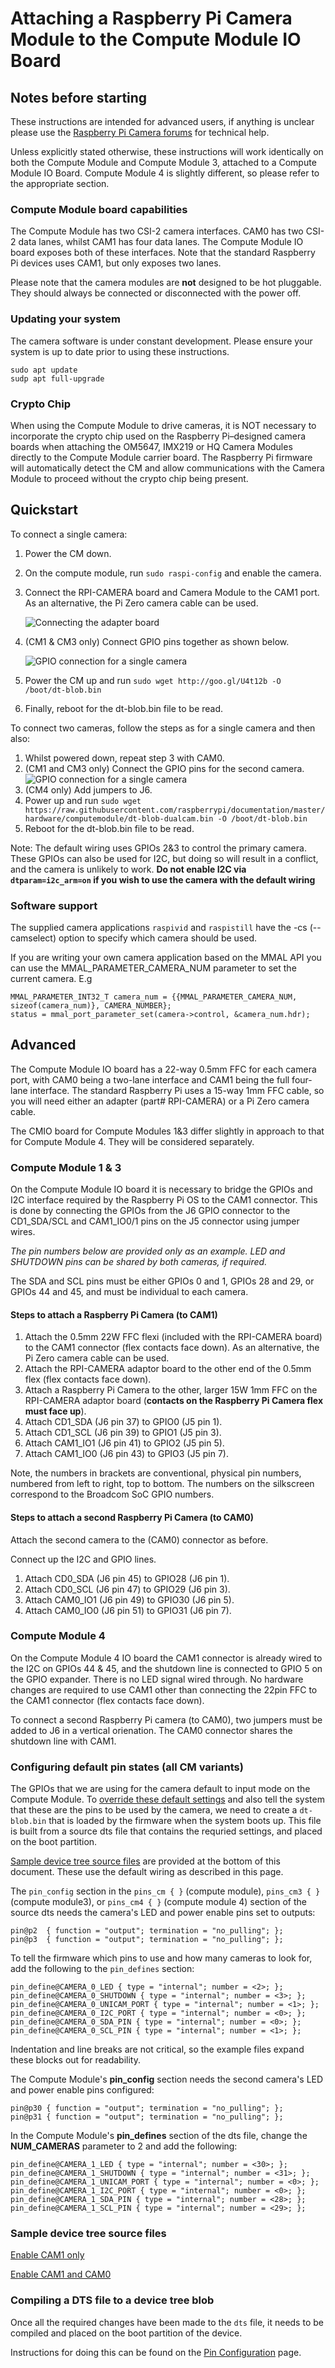 # Attaching a Raspberry Pi Camera Module to the Compute Module IO Board

## Notes before starting

These instructions are intended for advanced users, if anything is unclear please use the [Raspberry Pi Camera forums](https://www.raspberrypi.org/forums/viewforum.php?f=43) for technical help.

Unless explicitly stated otherwise, these instructions will work identically on both the Compute Module and Compute Module 3, attached to a Compute Module IO Board. Compute Module 4 is slightly different, so please refer to the appropriate section.

### Compute Module board capabilities

The Compute Module has two CSI-2 camera interfaces. CAM0 has two CSI-2 data lanes, whilst CAM1 has four data lanes. The Compute Module IO board exposes both of these interfaces. Note that the standard Raspberry Pi devices uses CAM1, but only exposes two lanes.

Please note that the camera modules are **not** designed to be hot pluggable. They should always be connected or disconnected with the power off.

### Updating your system

The camera software is under constant development. Please ensure your system is up to date prior to using these instructions.


    sudo apt update
    sudp apt full-upgrade


### Crypto Chip

When using the Compute Module to drive cameras, it is NOT necessary to incorporate the crypto chip used on the Raspberry Pi–designed camera boards when attaching the OM5647, IMX219 or HQ Camera Modules directly to the Compute Module carrier board. The Raspberry Pi firmware will automatically detect the CM and allow communications with the Camera Module to proceed without the crypto chip being present.


## Quickstart

To connect a single camera:
1. Power the CM down.
1. On the compute module, run `sudo raspi-config` and enable the camera.
1. Connect the RPI-CAMERA board and Camera Module to the CAM1 port. As an alternative, the Pi Zero camera cable can be used.

    ![Connecting the adapter board](images/CMIO-Cam-Adapter.jpg)

1. (CM1 & CM3 only) Connect GPIO pins together as shown below.

    ![GPIO connection for a single camera](images/CMIO-Cam-GPIO.jpg)

1. Power the CM up and run `sudo wget http://goo.gl/U4t12b -O /boot/dt-blob.bin`
1. Finally, reboot for the dt-blob.bin file to be read.

To connect two cameras, follow the steps as for a single camera and then also:
1. Whilst powered down, repeat step 3 with CAM0.
1. (CM1 and CM3 only) Connect the GPIO pins for the second camera.
    ![GPIO connection for a single camera](images/CMIO-Cam-GPIO.jpg)
1. (CM4 only) Add jumpers to J6.
1. Power up and run `sudo wget https://raw.githubusercontent.com/raspberrypi/documentation/master/hardware/computemodule/dt-blob-dualcam.bin -O /boot/dt-blob.bin`
1. Reboot for the dt-blob.bin file to be read.

Note: The default wiring uses GPIOs 2&3 to control the primary camera. These GPIOs can also be used for I2C, but doing so will result in a conflict, and the camera is unlikely to work.
**Do not enable I2C via `dtparam=i2c_arm=on` if you wish to use the camera with the default wiring**

### Software support

The supplied camera applications `raspivid` and `raspistill` have the -cs (--camselect) option to specify which camera should be used.

If you are writing your own camera application based on the MMAL API you can use the MMAL_PARAMETER_CAMERA_NUM parameter to set the current camera. E.g

    MMAL_PARAMETER_INT32_T camera_num = {{MMAL_PARAMETER_CAMERA_NUM, sizeof(camera_num)}, CAMERA_NUMBER};
    status = mmal_port_parameter_set(camera->control, &camera_num.hdr);


## Advanced

The Compute Module IO board has a 22-way 0.5mm FFC for each camera port, with CAM0 being a two-lane interface and CAM1 being the full four-lane interface. The standard Raspberry Pi uses a 15-way 1mm FFC cable, so you will need either an adapter (part# RPI-CAMERA) or a Pi Zero camera cable.

The CMIO board for Compute Modules 1&3 differ slightly in approach to that for Compute Module 4. They will be considered separately.

### Compute Module 1 & 3

On the Compute Module IO board it is necessary to bridge the GPIOs and I2C interface required by the Raspberry Pi OS to the CAM1 connector. This is done by connecting the GPIOs from the J6 GPIO connector to the CD1_SDA/SCL and CAM1_IO0/1 pins on the J5 connector using jumper wires.

*The pin numbers below are provided only as an example. LED and SHUTDOWN pins can be shared by both cameras, if required.*

The SDA and SCL pins must be either GPIOs 0 and 1, GPIOs 28 and 29, or GPIOs 44 and 45, and must be individual to each camera.

#### Steps to attach a Raspberry Pi Camera (to CAM1)

1. Attach the 0.5mm 22W FFC flexi (included with the RPI-CAMERA board) to the CAM1 connector (flex contacts face down). As an alternative, the Pi Zero camera cable can be used.
1. Attach the RPI-CAMERA adaptor board to the other end of the 0.5mm flex (flex contacts face down).
1. Attach a Raspberry Pi Camera to the other, larger 15W 1mm FFC on the RPI-CAMERA adaptor board (**contacts on the Raspberry Pi Camera flex must face up**).
1. Attach CD1_SDA (J6 pin 37) to GPIO0 (J5 pin 1).
1. Attach CD1_SCL (J6 pin 39) to GPIO1 (J5 pin 3).
1. Attach CAM1_IO1 (J6 pin 41) to GPIO2 (J5 pin 5).
1. Attach CAM1_IO0 (J6 pin 43) to GPIO3 (J5 pin 7).

Note, the numbers in brackets are conventional, physical pin numbers, numbered from left to right, top to bottom. The numbers on the silkscreen correspond to the Broadcom SoC GPIO numbers.

#### Steps to attach a second Raspberry Pi Camera (to CAM0)

Attach the second camera to the (CAM0) connector as before.

Connect up the I2C and GPIO lines.

1. Attach CD0_SDA (J6 pin 45) to GPIO28 (J6 pin 1).
1. Attach CD0_SCL (J6 pin 47) to GPIO29 (J6 pin 3).
1. Attach CAM0_IO1 (J6 pin 49) to GPIO30 (J6 pin 5).
1. Attach CAM0_IO0 (J6 pin 51) to GPIO31 (J6 pin 7).

### Compute Module 4

On the Compute Module 4 IO board the CAM1 connector is already wired to the I2C on GPIOs 44 & 45, and the shutdown line is connected to GPIO 5 on the GPIO expander. There is no LED signal wired through. No hardware changes are required to use CAM1 other than connecting the 22pin FFC to the CAM1 connector (flex contacts face down).

To connect a second Raspberry Pi camera (to CAM0), two jumpers must be added to J6 in a vertical orienation. The CAM0 connector shares the shutdown line with CAM1.

### Configuring default pin states (all CM variants)

The GPIOs that we are using for the camera default to input mode on the Compute Module. To [override these default settings](../../configuration/pin-configuration.md) and also tell the system that these are the pins to be used by the camera, we need to create a `dt-blob.bin` that is loaded by the firmware when the system boots up. This file is built from a source dts file that contains the requried settings, and placed on the boot partition.

[Sample device tree source files](#sample-device-tree-source-files) are provided at the bottom of this document. These use the default wiring as described in this page. 

The `pin_config` section in the `pins_cm { }` (compute module), `pins_cm3 { }` (compute module3), or `pins_cm4 { }` (compute module 4) section of the source dts needs the camera's LED and power enable pins set to outputs:


    pin@p2  { function = "output"; termination = "no_pulling"; };
    pin@p3  { function = "output"; termination = "no_pulling"; };


To tell the firmware which pins to use and how many cameras to look for, add the following to the `pin_defines` section:


    pin_define@CAMERA_0_LED { type = "internal"; number = <2>; };
    pin_define@CAMERA_0_SHUTDOWN { type = "internal"; number = <3>; };
    pin_define@CAMERA_0_UNICAM_PORT { type = "internal"; number = <1>; };
    pin_define@CAMERA_0_I2C_PORT { type = "internal"; number = <0>; };
    pin_define@CAMERA_0_SDA_PIN { type = "internal"; number = <0>; };
    pin_define@CAMERA_0_SCL_PIN { type = "internal"; number = <1>; };

Indentation and line breaks are not critical, so the example files expand these blocks out for readability.

The Compute Module's **pin_config** section needs the second camera's LED and power enable pins configured:


    pin@p30 { function = "output"; termination = "no_pulling"; };
    pin@p31 { function = "output"; termination = "no_pulling"; };


In the Compute Module's **pin_defines** section of the dts file, change the **NUM_CAMERAS** parameter to 2 and add the following:


    pin_define@CAMERA_1_LED { type = "internal"; number = <30>; };
    pin_define@CAMERA_1_SHUTDOWN { type = "internal"; number = <31>; };
    pin_define@CAMERA_1_UNICAM_PORT { type = "internal"; number = <0>; };
    pin_define@CAMERA_1_I2C_PORT { type = "internal"; number = <0>; };
    pin_define@CAMERA_1_SDA_PIN { type = "internal"; number = <28>; };
    pin_define@CAMERA_1_SCL_PIN { type = "internal"; number = <29>; };


<a name="sample-device-tree-source-files"></a>
### Sample device tree source files

[Enable CAM1 only](dt-blob-cam1.dts)

[Enable CAM1 and CAM0](dt-blob-dualcam.dts)

### Compiling a DTS file to a device tree blob

Once all the required changes have been made to the `dts` file, it needs to be compiled and placed on the boot partition of the device. 

Instructions for doing this can be found on the [Pin Configuration](../../configuration/pin-configuration.md) page.
